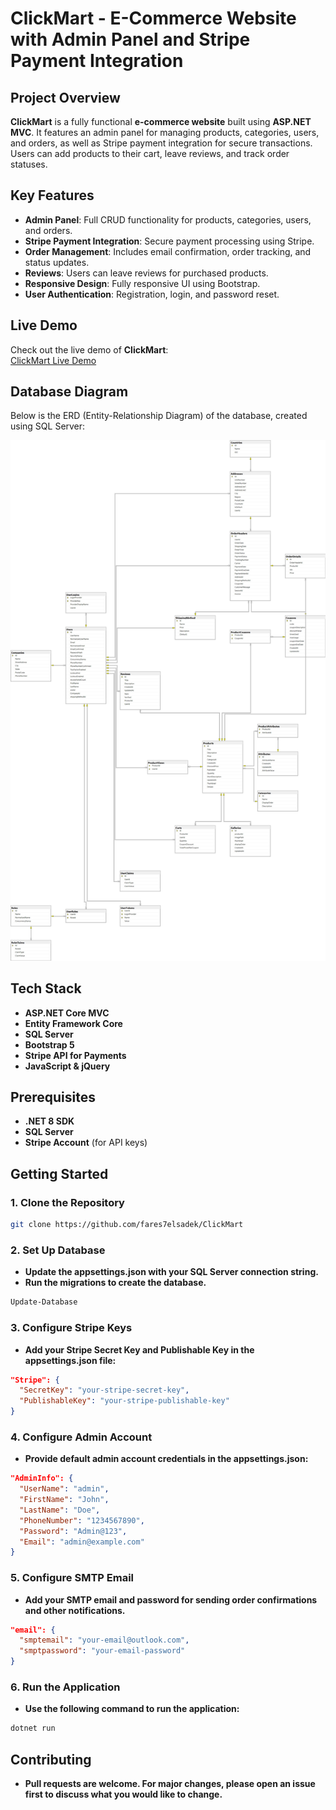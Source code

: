 # ClickMart - E-Commerce Website with Admin Panel and Stripe Payment Integration

## Project Overview

**ClickMart** is a fully functional **e-commerce website** built using **ASP.NET MVC**. It features an admin panel for managing products, categories, users, and orders, as well as Stripe payment integration for secure transactions. Users can add products to their cart, leave reviews, and track order statuses.

## Key Features

- **Admin Panel**: Full CRUD functionality for products, categories, users, and orders.
- **Stripe Payment Integration**: Secure payment processing using Stripe.
- **Order Management**: Includes email confirmation, order tracking, and status updates.
- **Reviews**: Users can leave reviews for purchased products.
- **Responsive Design**: Fully responsive UI using Bootstrap.
- **User Authentication**: Registration, login, and password reset.

## Live Demo

Check out the live demo of **ClickMart**:  
[ClickMart Live Demo](https://clickmart.runasp.net/)

## Database Diagram

Below is the ERD (Entity-Relationship Diagram) of the database, created using SQL Server:

![Database Diagram](./diagram/diagram.jpg)

## Tech Stack

- **ASP.NET Core MVC**
- **Entity Framework Core**
- **SQL Server**
- **Bootstrap 5**
- **Stripe API for Payments**
- **JavaScript & jQuery**

## Prerequisites

- **.NET 8 SDK**
- **SQL Server**
- **Stripe Account** (for API keys)

## Getting Started

### 1. Clone the Repository

```bash
git clone https://github.com/fares7elsadek/ClickMart
```

### 2. Set Up Database

- **Update the appsettings.json with your SQL Server connection string.**
- **Run the migrations to create the database.**

```bash
Update-Database
```

### 3. Configure Stripe Keys

- **Add your Stripe Secret Key and Publishable Key in the appsettings.json file:**

```json
"Stripe": {
  "SecretKey": "your-stripe-secret-key",
  "PublishableKey": "your-stripe-publishable-key"
}
```

### 4. Configure Admin Account

- **Provide default admin account credentials in the appsettings.json:**

```json
"AdminInfo": {
  "UserName": "admin",
  "FirstName": "John",
  "LastName": "Doe",
  "PhoneNumber": "1234567890",
  "Password": "Admin@123",
  "Email": "admin@example.com"
}
```

### 5. Configure SMTP Email

- **Add your SMTP email and password for sending order confirmations and other notifications.**

```json
"email": {
  "smptemail": "your-email@outlook.com",
  "smptpassword": "your-email-password"
}
```

### 6. Run the Application

- **Use the following command to run the application:**

```bash
dotnet run
```

## Contributing

- **Pull requests are welcome. For major changes, please open an issue first to discuss what you would like to change.**
